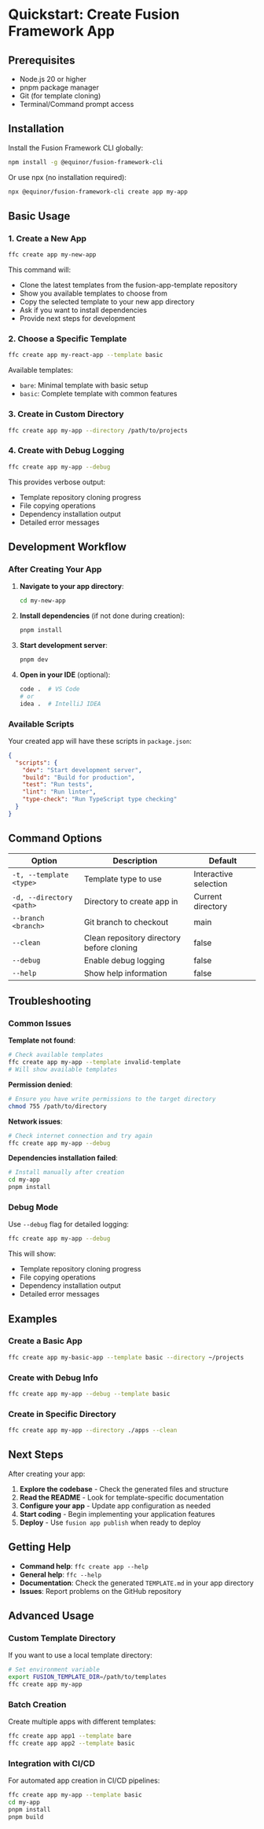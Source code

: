 # Quickstart: Create Fusion Framework App

## Prerequisites

- Node.js 20 or higher
- pnpm package manager
- Git (for template cloning)
- Terminal/Command prompt access

## Installation

Install the Fusion Framework CLI globally:

```bash
npm install -g @equinor/fusion-framework-cli
```

Or use npx (no installation required):

```bash
npx @equinor/fusion-framework-cli create app my-app
```

## Basic Usage

### 1. Create a New App

```bash
ffc create app my-new-app
```

This command will:
- Clone the latest templates from the fusion-app-template repository
- Show you available templates to choose from
- Copy the selected template to your new app directory
- Ask if you want to install dependencies
- Provide next steps for development

### 2. Choose a Specific Template

```bash
ffc create app my-react-app --template basic
```

Available templates:
- `bare`: Minimal template with basic setup
- `basic`: Complete template with common features

### 3. Create in Custom Directory

```bash
ffc create app my-app --directory /path/to/projects
```

### 4. Create with Debug Logging

```bash
ffc create app my-app --debug
```

This provides verbose output:
- Template repository cloning progress
- File copying operations
- Dependency installation output
- Detailed error messages

## Development Workflow

### After Creating Your App

1. **Navigate to your app directory**:
   ```bash
   cd my-new-app
   ```

2. **Install dependencies** (if not done during creation):
   ```bash
   pnpm install
   ```

3. **Start development server**:
   ```bash
   pnpm dev
   ```

4. **Open in your IDE** (optional):
   ```bash
   code .  # VS Code
   # or
   idea .  # IntelliJ IDEA
   ```

### Available Scripts

Your created app will have these scripts in `package.json`:

```json
{
  "scripts": {
    "dev": "Start development server",
    "build": "Build for production",
    "test": "Run tests",
    "lint": "Run linter",
    "type-check": "Run TypeScript type checking"
  }
}
```

## Command Options

| Option | Description | Default |
|--------|-------------|---------|
| `-t, --template <type>` | Template type to use | Interactive selection |
| `-d, --directory <path>` | Directory to create app in | Current directory |
| `--branch <branch>` | Git branch to checkout | main |
| `--clean` | Clean repository directory before cloning | false |
| `--debug` | Enable debug logging | false |
| `--help` | Show help information | false |

## Troubleshooting

### Common Issues

**Template not found**:
```bash
# Check available templates
ffc create app my-app --template invalid-template
# Will show available templates
```

**Permission denied**:
```bash
# Ensure you have write permissions to the target directory
chmod 755 /path/to/directory
```

**Network issues**:
```bash
# Check internet connection and try again
ffc create app my-app --debug
```

**Dependencies installation failed**:
```bash
# Install manually after creation
cd my-app
pnpm install
```

### Debug Mode

Use `--debug` flag for detailed logging:

```bash
ffc create app my-app --debug
```

This will show:
- Template repository cloning progress
- File copying operations
- Dependency installation output
- Detailed error messages

## Examples

### Create a Basic App
```bash
ffc create app my-basic-app --template basic --directory ~/projects
```

### Create with Debug Info
```bash
ffc create app my-app --debug --template basic
```

### Create in Specific Directory
```bash
ffc create app my-app --directory ./apps --clean
```

## Next Steps

After creating your app:

1. **Explore the codebase** - Check the generated files and structure
2. **Read the README** - Look for template-specific documentation
3. **Configure your app** - Update app configuration as needed
4. **Start coding** - Begin implementing your application features
5. **Deploy** - Use `fusion app publish` when ready to deploy

## Getting Help

- **Command help**: `ffc create app --help`
- **General help**: `ffc --help`
- **Documentation**: Check the generated `TEMPLATE.md` in your app directory
- **Issues**: Report problems on the GitHub repository

## Advanced Usage

### Custom Template Directory

If you want to use a local template directory:

```bash
# Set environment variable
export FUSION_TEMPLATE_DIR=/path/to/templates
ffc create app my-app
```

### Batch Creation

Create multiple apps with different templates:

```bash
ffc create app app1 --template bare
ffc create app app2 --template basic
```

### Integration with CI/CD

For automated app creation in CI/CD pipelines:

```bash
ffc create app my-app --template basic
cd my-app
pnpm install
pnpm build
```
